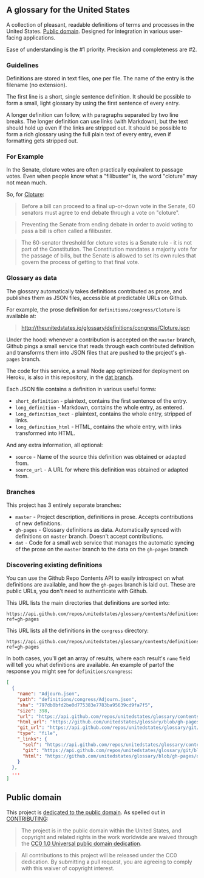 ## A glossary for the United States

A collection of pleasant, readable definitions of terms and processes in the United States. [Public domain](#public-domain). Designed for integration in various user-facing applications.

Ease of understanding is the #1 priority. Precision and completeness are #2.

### Guidelines

Definitions are stored in text files, one per file. The name of the entry is the filename (no extension).

The first line is a short, single sentence definition. It should be possible to form a small, light glossary by using the first sentence of every entry.

A longer definition can follow, with paragraphs separated by two line breaks. The longer definition can use links (with Markdown), but the text should hold up even if the links are stripped out. It should be possible to form a rich glossary using the full plain text of every entry, even if formatting gets stripped out.

### For Example

In the Senate, cloture votes are often practically equivalent to passage votes. Even when people know what a "filibuster" is, the word "cloture" may not mean much.

So, for [Cloture](definitions/congress/Cloture):

> Before a bill can proceed to a final up-or-down vote in the Senate, 60 senators must agree to end debate through a vote on "cloture".

> Preventing the Senate from ending debate in order to avoid voting to pass a bill is often called a filibuster.

> The 60-senator threshold for cloture votes is a Senate rule - it is not part of the Constitution. The Constitution mandates a majority vote for the passage of bills, but the Senate is allowed to set its own rules that govern the process of getting to that final vote.


### Glossary as data

The glossary automatically takes definitions contributed as prose, and publishes them as JSON files, accessible at predictable URLs on Github.

For example, the prose definition for `definitions/congress/Cloture` is available at:

> http://theunitedstates.io/glossary/definitions/congress/Cloture.json

Under the hood: whenever a contribution is accepted on the `master` branch, Github pings a small service that reads through each contributed definition and transforms them into JSON files that are pushed to the project's `gh-pages` branch.

The code for this service, a small Node app optimized for deployment on Heroku, is also in this repository, in the [dat branch](https://github.com/unitedstates/glossary/tree/dat).

Each JSON file contains a definition in various useful forms:

* `short_definition` - plaintext, contains the first sentence of the entry.
* `long_definition` - Markdown, contains the whole entry, as entered.
* `long_definition_text` - plaintext, contains the whole entry, stripped of links.
* `long_definition_html` - HTML, contains the whole entry, with links transformed into HTML.

And any extra information, all optional:

* `source` - Name of the source this definition was obtained or adapted from.
* `source_url` - A URL for where this definition was obtained or adapted from.

### Branches

This project has 3 entirely separate branches:

* `master` - Project description, definitions in prose. Accepts contributions of new definitions.
* `gh-pages` - Glossary definitions as data. Automatically synced with definitions on `master` branch. Doesn't accept contributions.
* `dat` - Code for a small web service that manages the automatic syncing of the prose on the `master` branch to the data on the `gh-pages` branch

### Discovering existing definitions

You can use the Github Repo Contents API to easily introspect on what definitions are available, and how the `gh-pages` branch is laid out. These are public URLs, you don't need to authenticate with Github.

This URL lists the main directories that definitions are sorted into:

```
https://api.github.com/repos/unitedstates/glossary/contents/definitions?ref=gh-pages
```

This URL lists all the definitions in the `congress` directory:

```
https://api.github.com/repos/unitedstates/glossary/contents/definitions/congress?ref=gh-pages
```

In both cases, you'll get an array of results, where each result's `name` field will tell you what definitions are available. An example of partof the response you might see for `definitions/congress`:

```json
[
  {
    "name": "Adjourn.json",
    "path": "definitions/congress/Adjourn.json",
    "sha": "797db0bfd2be0d775383e7783ba95639cd9fa7f5",
    "size": 398,
    "url": "https://api.github.com/repos/unitedstates/glossary/contents/definitions/congress/Adjourn.json?ref=gh-pages",
    "html_url": "https://github.com/unitedstates/glossary/blob/gh-pages/definitions/congress/Adjourn.json",
    "git_url": "https://api.github.com/repos/unitedstates/glossary/git/blobs/797db0bfd2be0d775383e7783ba95639cd9fa7f5",
    "type": "file",
    "_links": {
      "self": "https://api.github.com/repos/unitedstates/glossary/contents/definitions/congress/Adjourn.json?ref=gh-pages",
      "git": "https://api.github.com/repos/unitedstates/glossary/git/blobs/797db0bfd2be0d775383e7783ba95639cd9fa7f5",
      "html": "https://github.com/unitedstates/glossary/blob/gh-pages/definitions/congress/Adjourn.json"
    }
  },
  ...
]
```

## Public domain

This project is [dedicated to the public domain](LICENSE). As spelled out in [CONTRIBUTING](CONTRIBUTING.md):

> The project is in the public domain within the United States, and copyright and related rights in the work worldwide are waived through the [CC0 1.0 Universal public domain dedication](http://creativecommons.org/publicdomain/zero/1.0/).

> All contributions to this project will be released under the CC0 dedication. By submitting a pull request, you are agreeing to comply with this waiver of copyright interest.
